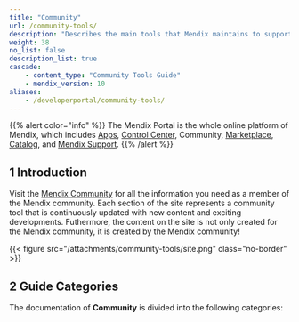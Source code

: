 ```yaml
---
title: "Community"
url: /community-tools/
description: "Describes the main tools that Mendix maintains to support the awesome Mendix community."
weight: 38
no_list: false 
description_list: true
cascade:
    - content_type: "Community Tools Guide"
    - mendix_version: 10
aliases:
    - /developerportal/community-tools/
---
```


{{% alert color="info" %}}
The Mendix Portal is the whole online platform of Mendix, which includes [Apps](/developerportal/), [Control Center](/control-center/), Community, [Marketplace](/appstore/), [Catalog](/catalog/), and [Mendix Support](/support/).
{{% /alert %}}

## 1 Introduction

Visit the [Mendix Community](https://community.mendix.com) for all the information you need as a member of the Mendix community. Each section of the site represents a community tool that is continuously updated with new content and exciting developments. Futhermore, the content on the site is not only created for the Mendix community, it is created by the Mendix community!

{{< figure src="/attachments/community-tools/site.png" class="no-border" >}}

## 2 Guide Categories

The documentation of **Community** is divided into the following categories:
